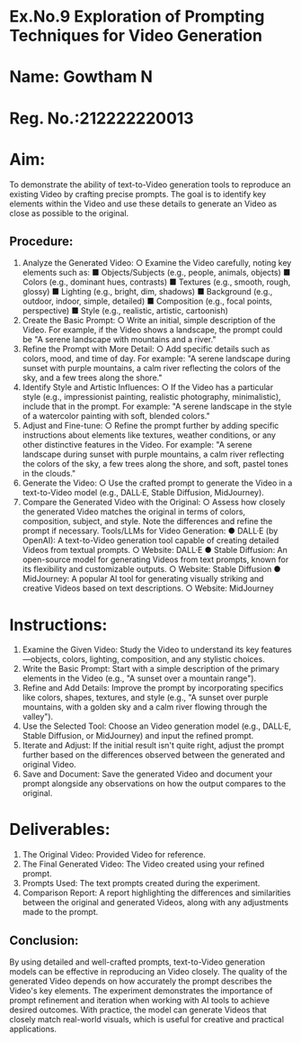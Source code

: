 # Ex.No.9 Exploration of Prompting Techniques for Video Generation

# Name: Gowtham N
# Reg. No.:212222220013

# Aim:
To demonstrate the ability of text-to-Video generation tools to reproduce an existing Video by crafting precise prompts. The goal is to identify key elements within the Video and use these details to generate an Video as close as possible to the original.
## Procedure:
1.	Analyze the Generated Video:
○	Examine the Video carefully, noting key elements such as:
■	Objects/Subjects (e.g., people, animals, objects)
■	Colors (e.g., dominant hues, contrasts)
■	Textures (e.g., smooth, rough, glossy)
■	Lighting (e.g., bright, dim, shadows)
■	Background (e.g., outdoor, indoor, simple, detailed)
■	Composition (e.g., focal points, perspective)
■	Style (e.g., realistic, artistic, cartoonish)
2.	Create the Basic Prompt:
○	Write an initial, simple description of the Video. For example, if the Video shows a landscape, the prompt could be "A serene landscape with mountains and a river."
3.	Refine the Prompt with More Detail:
○	Add specific details such as colors, mood, and time of day. For example: "A serene landscape during sunset with purple mountains, a calm river reflecting the colors of the sky, and a few trees along the shore."
4.	Identify Style and Artistic Influences:
○	If the Video has a particular style (e.g., impressionist painting, realistic photography, minimalistic), include that in the prompt. For example: "A serene landscape in the style of a watercolor painting with soft, blended colors."
5.	Adjust and Fine-tune:
○	Refine the prompt further by adding specific instructions about elements like textures, weather conditions, or any other distinctive features in the Video. For example: "A serene landscape during sunset with purple mountains, a calm river reflecting the colors of the sky, a few trees along the shore, and soft, pastel tones in the clouds."
6.	Generate the Video:
○	Use the crafted prompt to generate the Video in a text-to-Video model (e.g., DALL·E, Stable Diffusion, MidJourney).
7.	Compare the Generated Video with the Original:
○	Assess how closely the generated Video matches the original in terms of colors, composition, subject, and style. Note the differences and refine the prompt if necessary.
Tools/LLMs for Video Generation:
●	DALL·E (by OpenAI): A text-to-Video generation tool capable of creating detailed Videos from textual prompts.
○	Website: DALL·E
●	Stable Diffusion: An open-source model for generating Videos from text prompts, known for its flexibility and customizable outputs.
○	Website: Stable Diffusion
●	MidJourney: A popular AI tool for generating visually striking and creative Videos based on text descriptions.
○	Website: MidJourney

# Instructions:
1.	Examine the Given Video: Study the Video to understand its key features—objects, colors, lighting, composition, and any stylistic choices.
2.	Write the Basic Prompt: Start with a simple description of the primary elements in the Video (e.g., "A sunset over a mountain range").
3.	Refine and Add Details: Improve the prompt by incorporating specifics like colors, shapes, textures, and style (e.g., "A sunset over purple mountains, with a golden sky and a calm river flowing through the valley").
4.	Use the Selected Tool: Choose an Video generation model (e.g., DALL·E, Stable Diffusion, or MidJourney) and input the refined prompt.
5.	Iterate and Adjust: If the initial result isn't quite right, adjust the prompt further based on the differences observed between the generated and original Video.
6.	Save and Document: Save the generated Video and document your prompt alongside any observations on how the output compares to the original.

# Deliverables:
1.	The Original Video: Provided Video for reference.
2.	The Final Generated Video: The Video created using your refined prompt.
3.	Prompts Used: The text prompts created during the experiment.
4.	Comparison Report: A report highlighting the differences and similarities between the original and generated Videos, along with any adjustments made to the prompt.

## Conclusion:
By using detailed and well-crafted prompts, text-to-Video generation models can be effective in reproducing an Video closely. The quality of the generated Video depends on how accurately the prompt describes the Video's key elements. The experiment demonstrates the importance of prompt refinement and iteration when working with AI tools to achieve desired outcomes. With practice, the model can generate Videos that closely match real-world visuals, which is useful for creative and practical applications.
